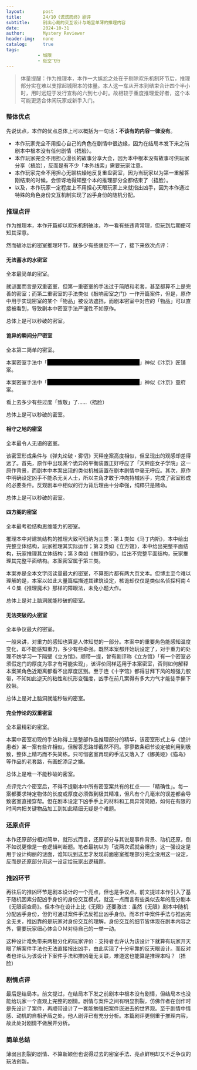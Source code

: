 ```yaml
---
layout:       post
title:        24/10《谎谎而终》剧评
subtitle:     别出心裁的交互设计与略显单薄的推理内容
date:         2024-10-31
author:       Mystery Reviewer
header-img:   none
catalog:      true
tags:
            - 城限
            - 低空飞行
---
```



> 体量提醒：作为推理本，本作一大尴尬之处在于剔除欢乐机制环节后，推理部分实在难以支撑起城限本的体量。本人这一车从开本到结束合计四个半小时，用时远短于发行宣称的六到七小时。故相较于重度推理爱好者，这个本可能更适合休闲玩家或新手入门。

### 整体优点

先说优点，本作的优点总体上可以概括为一句话：**不该有的内容一律没有**。

* 本作玩家完全不用担心自己的角色在剧情中很边缘，因为在结局本发下来之前剧本中根本没有任何剧情（捂脸）。
* 本作玩家完全不用担心漫长的故事分享大会，因为本中根本没有故事可供玩家分享（捂脸），反而是有不少「本外线索」需要玩家注意。
* 本作玩家完全不用担心无聊枯燥地反复重盘密室，因为当玩家以为第一重解答刚结束的时候，会惊讶地得知整个本的推理部分全都结束了（捂脸）。
* 以及，本作玩家一定程度上不用担心天眼玩家上来就指出凶手，因为本作通过特殊的角色身份交互机制实现了凶手身份的随机分配。

### 推理点评

作为推理本，本作开篇却以欢乐机制破冰，咋一看有些违背常理，但玩到后期便可知其深意。

然而破冰后的密室推理环节，就多少有些褒贬不一了，接下来依次点评：

#### 无法蓄水的水密室

全本最简单的密室。

就谜面而言是双重密室，但第一重密室的手法过于简陋和老套，甚至都算不上是完善的密室；而第二重密室的手法类似《敲响密室之门》一作开篇案件，但是，原作中用于实现密室的某个「物品」被设法遮挡，而剧本密室中对应的「物品」可以直接被看到，导致剧本中密室手法严谨性不如原作。

总体上是可以秒破的密室。

#### 诡异的瞬间分尸密室

全本第二简单的密室。

本案密室手法中「<font style="background-color: #000000; color: black">先把钥匙塞进嘴里，再把头颅从窗户扔入</font>」神似《汴京》匠铺案。

本案密室手法中「<font style="background-color: #000000; color: black">被害人早已被分尸，床上尸体为凶手假扮</font>」神似《汴京》童府案。

看上去多少有些过度「致敬」了……（捂脸）

总体上是可以秒破的密室。

#### 相守之地的密室

全本最令人无语的密室。

该密室形成条件与《弹丸论破・雾切》天秤座案高度相似，但呈现出的观感却差得远了。首先，原作中出现某个诡异的平衡装置正好呼应了「天秤座女子学院」这一原作背景，而剧本中本案出现的类似机械装置在剧本剧情中毫无呼应。其次，原作中明确设定凶手不能杀无关人士，所以主角才敢于冲向持械凶手，完成了密室形成的必要条件。反观剧本中相似的行为背后理由十分牵强，纯粹只是赌命。

总体上是可以秒破的密室。

#### 四方阁的密室

全本最考验结构思维能力的密室。

推理本中对建筑结构的推理大致可归纳为三类：第１类如《马丁内斯》，本中给出完整立体结构，玩家推理其实际运作；第２类如《立方馆》，本中给出完整平面结构，玩家推理其立体结构；第３类如《推理作家》，给出不完整平面结构，玩家推理其完整平面结构。本案密室属于第三类。

本案亦是全本文字阅读量最大的密室，不算图片都有两大页文本。但博主至今难以理解的是，本案以如此大量篇幅描述其建筑设定，核诡却仅仅是类似名侦探柯南４４０集《推理魔术》那样的障眼法，未免小题大作。

总体上是对上脑洞就能秒破的密室。

#### 无法突破的火密室

全本争议最大的密室。

一般来讲，对重力的感知也算是人体知觉的一部分。本案中的重要角色能感知温度变化，却不能感知重力，多少有些牵强。既然本案都开始玩设定了，对于重力的处理不妨学习一下隔壁《立方馆》。顺带一提，曾有剧评称《立方馆》「有一个密室必须假定门的厚度为零才有可能实现」，该评价同样适用于本案密室，否则如何解释本案某角色近距离都看不出厚度区别。至于连《十字馆》都得甘拜下风的超强力胶带，不知如此逆天的粘性和抗形变强度，凶手在前几案得有多大力气才能徒手撕下胶带。

总体上是对上脑洞就能秒破的密室。

#### 完全悖论的双重密室

全本最精彩的密室。

本案中密室初现的手法称得上是整部作品推理部分的精华，该密室形式上与《诡计患者》某一案有些许相似，但解答思路却截然不同。寥寥数条细节设定被利用到极致，整体上精巧而不失简练。只可惜密室再现的手法又落入了《娜美娅》《猫岛》等作品的老套路，有画蛇添足之嫌。

总体上是唯一不能秒破的密室。

点评完六个密室后，不得不提剧本中所有密室案共有的杠点——「精确性」。每一案都要求特定物体的长度或厚度必须做到极其精准，但凡有个几毫米的误差都会导致密室直接穿帮。但在剧本设定下凶手手上的材料和工具异常简陋，如何在有限的时间内把关键物品加工到如此精细无疑是个难题。

### 还原点评

本作还原部分相对简单，就形式而言，还原部分与其说是事件背景、动机还原，倒不如说更像是一套逻辑判断题。笔者最初以为「说两次谎就会爆炸」这一强设定是用于设计绚丽的谜面，谁知玩到这里才发现前面密室推理部分完全没用这一设定，反而是还原部分用这一设定给玩家出逻辑题。

### 推凶环节

再往后的推凶环节是剧本设计的一个亮点，但也是争议点。前文提过本作引入了基于随机因素分配凶手身份的身份交互模式，就这一点而言有些类似去年的高分剧本《无限调查局》。但本作在设计上比《无限》还要激进：虽然《无限》剧本中随机分配凶手身份，但仍可通过案件手法反推出凶手身份。而本作中案件手法与推凶完全无关，推凶靠的是玩家对身份交互的理解。身份交互的细节皆体现在剧本内容之外，需要玩家细心体会ＤＭ对待自己的一举一动。

这种设计难免带来两极分化的玩家评价：支持者也许认为该设计下就算有玩家开天眼了解案件手法也无法直接报出凶手，由此实现了十分牢靠的反天眼设计。而反对者也许认为该设计下案件手法和推凶毫无关联，难道这也能算是推理本吗？（捂脸）

### 剧情点评

最后是结局本。前文提过，在结局本下发之前剧本中根本没有剧情，但结局本也没能给玩家一个直观上完整的剧情。剧情与案件之间有明显割裂，仿佛作者在创作时是先设计了案件，再顺带设计了一套能勉强把案件嵌进去的世界观。至于剧情中情感、动机的自相矛盾之处，他人剧评已有充分分析。本篇剧评更侧重于推理内容，故此处对剧情不做展开分析。

### 简单总结

薄弱且割裂的剧情、不算新颖但也说得过去的密室手法、亮点鲜明却又不乏争议的玩法创新。
